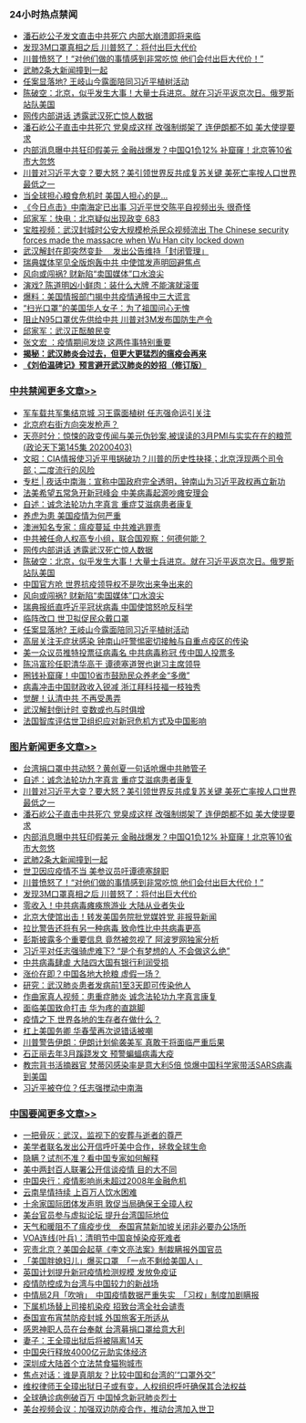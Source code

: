 <div class="catlist">
<h3>24小时热点禁闻</h3>
<ul>
<li><a href="https://github.com/fqnews/bnews/blob/master/cbnews/20200403/1306140.md">潘石屹公子发文直击中共死穴 内部大崩溃即将来临</a></li>
<li><a href="https://github.com/fqnews/bnews/blob/master/topimagenews/20200403/1306139.md">发现3M口罩真相之后 川普怒了：将付出巨大代价</a></li>
<li><a href="https://github.com/fqnews/bnews/blob/master/topimagenews/20200403/1306150.md">川普愤怒了！“对他们做的事情感到非常吃惊 他们会付出巨大代价！”</a></li>
<li><a href="https://github.com/fqnews/bnews/blob/master/topimagenews/20200403/1306183.md">武肺2条大新闻撞到一起</a></li>
<li><a href="https://github.com/fqnews/bnews/blob/master/cbnews/20200403/1306331.md">任案显落地? 王岐山今露面陪同习近平植树活动</a></li>
<li><a href="https://github.com/fqnews/bnews/blob/master/cbnews/20200403/1306366.md">陈破空：北京，似乎发生大事！大量士兵进京。就在习近平返京次日。俄罗斯站队美国 </a></li>
<li><a href="https://github.com/fqnews/bnews/blob/master/cbnews/20200404/1306318.md">网传内部讲话 透露武汉死亡惊人数据</a></li>
<li><a href="https://github.com/fqnews/bnews/blob/master/topimagenews/20200403/1306368.md">潘石屹公子直击中共死穴 党臭成这样 改强制绑架了 连伊朗都不如 美大使提要求</a></li>
<li><a href="https://github.com/fqnews/bnews/blob/master/topimagenews/20200403/1306304.md">内部消息曝中共狂印假美元 金融战爆发？中国Q1负12% 补窟窿！北京等10省市大忽悠</a></li>
<li><a href="https://github.com/fqnews/bnews/blob/master/topimagenews/20200404/1306403.md">川普对习近平大变？要大怒？美引领世界反共成复苏关键 美死亡率按人口世界最低之一</a></li>
<li><a href="https://github.com/fqnews/bnews/blob/master/cnnews/20200403/1306178.md">当全球担心粮食危机时 美国人担心的是…</a></li>
<li><a href="https://github.com/fqnews/bnews/blob/master/bannedvideo/20200403/1306078.md">《今日点击》中南海定已出事 习近平世交陈平自视频出头 很奇怪 </a></li>
<li><a href="https://github.com/fqnews/bnews/blob/master/bannedvideo/20200404/1306495.md">邱家军：快电：北京疑似出现政变  683 </a></li>
<li><a href="https://github.com/fqnews/bnews/blob/master/bannedvideo/20200403/1306074.md">宝胜视频：武汉封城时公安大规模枪杀民众视频流出 The Chinese security forces  made the massacre  when Wu Han city locked down</a></li>
<li><a href="https://github.com/fqnews/bnews/blob/master/headline/20200403/1306312.md">武汉解封在即突然变卦  　发出公告维持「封闭管理」</a></li>
<li><a href="https://github.com/fqnews/bnews/blob/master/cbnews/20200403/1306117.md">瑞典媒体罕见全版炮轰中共 中使馆发声明回避焦点</a></li>
<li><a href="https://github.com/fqnews/bnews/blob/master/cbnews/20200403/1306348.md">风向或闯祸? 财新陷“卖国媒体”口水浪尖</a></li>
<li><a href="https://github.com/fqnews/bnews/blob/master/yule/20200403/1306171.md">演戏? 陈道明凶小鲜肉：装什么大牌 不能演就滚蛋</a></li>
<li><a href="https://github.com/fqnews/bnews/blob/master/cbnews/20200403/1306194.md">爆料：美国情报部门揭中共疫情通报中三大谎言</a></li>
<li><a href="https://github.com/fqnews/bnews/blob/master/cnnews/20200403/1306255.md">“扫光口罩”的美国华人女子：为了祖国问心无愧</a></li>
<li><a href="https://github.com/fqnews/bnews/blob/master/cnnews/20200403/1306145.md">阻止N95口罩优先供给中共 川普对3M发布国防生产令</a></li>
<li><a href="https://github.com/fqnews/bnews/blob/master/bannedvideo/20200403/1306326.md">邱家军：武汉正酝酿民变 </a></li>
<li><a href="https://github.com/fqnews/bnews/blob/master/cnnews/20200403/1306144.md">张文宏 ：疫情期间发烧 这两件事特别重要</a></li>
<li><b><a href="https://github.com/fqnews/bnews/blob/master/comments/20200211/1275071.md" target="_blank">揭秘：武汉肺炎会过去，但更大更猛烈的瘟疫会再来</a></b></li>
<li><b><a href="https://github.com/fqnews/bnews/blob/master/comments/20200207/1272816.md" target="_blank">《刘伯温碑记》预言避开武汉肺炎的妙招（修订版）</a></b></li>
</ul>
</div>

<div class="catlist">
<h3><a href="https://github.com/fqnews/bnews/blob/master/cbnews/" target="_blank">中共禁闻</a><span><a href="https://github.com/fqnews/bnews/blob/master/cbnews/" target="_blank" rel="nofollow">更多文章>></a></span></h3>
<ul>
<li><a href="https://github.com/fqnews/bnews/blob/master/cbnews/20200404/1306586.md" target="_blank">军车载共军集结京城 习王露面植树 任志强命运引关注</a></li>
<li><a href="https://github.com/fqnews/bnews/blob/master/cbnews/20200404/1306581.md" target="_blank">北京府右街方向突发枪声？</a></li>
<li><a href="https://github.com/fqnews/bnews/blob/master/cbnews/20200404/1306564.md" target="_blank">天亮时分：惊悚的政变传闻与美元伪钞案,被误读的3月PMI与实实在在的粮荒(政论天下第145集 20200403)</a></li>
<li><a href="https://github.com/fqnews/bnews/blob/master/cbnews/20200404/1306535.md" target="_blank">文昭：CIA情报使习近平甩锅破功？川普的历史性抉择；北京浮现两个司令部；二度流行的风险</a></li>
<li><a href="https://github.com/fqnews/bnews/blob/master/cbnews/20200404/1306523.md" target="_blank">专栏 | 夜话中南海：宣称中国政府完全透明，钟南山为习近平政权再立新功</a></li>
<li><a href="https://github.com/fqnews/bnews/blob/master/cbnews/20200404/1306497.md" target="_blank">法美希望五常急开新冠峰会 中美病毒起源吵瘫安理会</a></li>
<li><a href="https://github.com/fqnews/bnews/blob/master/comments/20200404/1306392.md" target="_blank">自述：诚念法轮功九字真言 重症艾滋病患者康复</a></li>
<li><a href="https://github.com/fqnews/bnews/blob/master/cbnews/20200404/1306329.md" target="_blank">养虎为患 美国疫情为何严重</a></li>
<li><a href="https://github.com/fqnews/bnews/blob/master/cbnews/20200404/1306327.md" target="_blank">澳洲知名专家：瘟疫蔓延 中共难逃罪责</a></li>
<li><a href="https://github.com/fqnews/bnews/blob/master/cbnews/20200404/1306264.md" target="_blank">中共被任命人权高专小组，联合国观察：何德何能？</a></li>
<li><a href="https://github.com/fqnews/bnews/blob/master/cbnews/20200404/1306318.md" target="_blank">网传内部讲话 透露武汉死亡惊人数据</a></li>
<li><a href="https://github.com/fqnews/bnews/blob/master/cbnews/20200403/1306366.md" target="_blank">陈破空：北京，似乎发生大事！大量士兵进京。就在习近平返京次日。俄罗斯站队美国</a></li>
<li><a href="https://github.com/fqnews/bnews/blob/master/cbnews/20200403/1306356.md" target="_blank">中国官方呛 世界抗疫领导权不是吹出来争出来的</a></li>
<li><a href="https://github.com/fqnews/bnews/blob/master/cbnews/20200403/1306348.md" target="_blank">风向或闯祸? 财新陷“卖国媒体”口水浪尖</a></li>
<li><a href="https://github.com/fqnews/bnews/blob/master/cbnews/20200403/1306347.md" target="_blank">瑞典报纸直呼近平冠状病毒 中国使馆怒呛反科学</a></li>
<li><a href="https://github.com/fqnews/bnews/blob/master/cbnews/20200403/1306337.md" target="_blank">临阵改口 世卫拟促民众戴口罩</a></li>
<li><a href="https://github.com/fqnews/bnews/blob/master/cbnews/20200403/1306331.md" target="_blank">任案显落地? 王岐山今露面陪同习近平植树活动</a></li>
<li><a href="https://github.com/fqnews/bnews/blob/master/cbnews/20200403/1306322.md" target="_blank">高层关注无症状感染 钟南山吁警惕密切接触与自重点疫区的传染</a></li>
<li><a href="https://github.com/fqnews/bnews/blob/master/cbnews/20200403/1306320.md" target="_blank">美一众议员推特投票征病毒名 中共病毒称冠 传中国人投票多</a></li>
<li><a href="https://github.com/fqnews/bnews/blob/master/cbnews/20200403/1306303.md" target="_blank">陈冯富珍任职清华高干 谭德塞道贺也谢习主席领导</a></li>
<li><a href="https://github.com/fqnews/bnews/blob/master/cbnews/20200403/1306286.md" target="_blank">圈钱补窟窿！中国10省市鼓励民众养老金“多缴”</a></li>
<li><a href="https://github.com/fqnews/bnews/blob/master/cbnews/20200403/1306252.md" target="_blank">病毒冲击中国财政收入锐减 浙江拜科技福一枝独秀</a></li>
<li><a href="https://github.com/fqnews/bnews/blob/master/cbnews/20200403/1306236.md" target="_blank">觉醒！认清中共 不再受愚弄</a></li>
<li><a href="https://github.com/fqnews/bnews/blob/master/cbnews/20200403/1306235.md" target="_blank">武汉解封倒计时 变数或也与时俱增</a></li>
<li><a href="https://github.com/fqnews/bnews/blob/master/cbnews/20200403/1306234.md" target="_blank">法国智库评估世卫组织应对新冠危机方式及中国影响</a></li>

</ul>
</div>
<div class="catlist">
<h3><a href="https://github.com/fqnews/bnews/blob/master/topimagenews/" target="_blank">图片新闻</a><span><a href="https://github.com/fqnews/bnews/blob/master/topimagenews/" target="_blank" rel="nofollow">更多文章>></a></span></h3>
<ul>
<li><a href="https://github.com/fqnews/bnews/blob/master/topimagenews/20200404/1306572.md" target="_blank">台湾捐口罩中共动怒？黄创夏一句话呛爆中共肺管子</a></li>
<li><a href="https://github.com/fqnews/bnews/blob/master/comments/20200404/1306392.md" target="_blank">自述：诚念法轮功九字真言 重症艾滋病患者康复</a></li>
<li><a href="https://github.com/fqnews/bnews/blob/master/topimagenews/20200404/1306403.md" target="_blank">川普对习近平大变？要大怒？美引领世界反共成复苏关键 美死亡率按人口世界最低之一</a></li>
<li><a href="https://github.com/fqnews/bnews/blob/master/topimagenews/20200403/1306368.md" target="_blank">潘石屹公子直击中共死穴 党臭成这样 改强制绑架了 连伊朗都不如 美大使提要求</a></li>
<li><a href="https://github.com/fqnews/bnews/blob/master/topimagenews/20200403/1306304.md" target="_blank">内部消息曝中共狂印假美元 金融战爆发？中国Q1负12% 补窟窿！北京等10省市大忽悠</a></li>
<li><a href="https://github.com/fqnews/bnews/blob/master/topimagenews/20200403/1306183.md" target="_blank">武肺2条大新闻撞到一起</a></li>
<li><a href="https://github.com/fqnews/bnews/blob/master/topimagenews/20200403/1306157.md" target="_blank">世卫因应疫情不当 美参议员吁谭德塞辞职</a></li>
<li><a href="https://github.com/fqnews/bnews/blob/master/topimagenews/20200403/1306150.md" target="_blank">川普愤怒了！“对他们做的事情感到非常吃惊 他们会付出巨大代价！”</a></li>
<li><a href="https://github.com/fqnews/bnews/blob/master/topimagenews/20200403/1306139.md" target="_blank">发现3M口罩真相之后 川普怒了：将付出巨大代价</a></li>
<li><a href="https://github.com/fqnews/bnews/blob/master/topimagenews/20200403/1305903.md" target="_blank">零收入！中共病毒瘫痪旅游业 大陆从业者失业</a></li>
<li><a href="https://github.com/fqnews/bnews/blob/master/topimagenews/20200403/1305551.md" target="_blank">北京大使馆出击！转发美国务院批党媒姓党 非报导新闻</a></li>
<li><a href="https://github.com/fqnews/bnews/blob/master/comments/20200402/1304735.md" target="_blank">拉比警告还将有另一种病毒 致命性比中共病毒更高</a></li>
<li><a href="https://github.com/fqnews/bnews/blob/master/topimagenews/20200402/1305316.md" target="_blank">彭斯披露多个重要信息 竟然被忽视了 阿波罗网独家分析</a></li>
<li><a href="https://github.com/fqnews/bnews/blob/master/topimagenews/20200402/1305250.md" target="_blank">习近平对任志强骑虎难下? “是个有梦想的人 不会做这么绝”</a></li>
<li><a href="https://github.com/fqnews/bnews/blob/master/topimagenews/20200402/1305194.md" target="_blank">中共病毒肆虐 大陆四大国有银行利润受损</a></li>
<li><a href="https://github.com/fqnews/bnews/blob/master/topimagenews/20200402/1305149.md" target="_blank">涨价在即？中国各地大抢粮 虚假一场？</a></li>
<li><a href="https://github.com/fqnews/bnews/blob/master/topimagenews/20200402/1305108.md" target="_blank">研究：武汉肺炎患者发病前1至3天即可传染他人</a></li>
<li><a href="https://github.com/fqnews/bnews/blob/master/comments/20200402/1304918.md" target="_blank">作曲家真人视频：患重症肺炎 诚念法轮功九字真言康复</a></li>
<li><a href="https://github.com/fqnews/bnews/blob/master/topimagenews/20200402/1305072.md" target="_blank">面临美国致命打击 华为疼的直跳脚</a></li>
<li><a href="https://github.com/fqnews/bnews/blob/master/topimagenews/20200402/1305044.md" target="_blank">疫情之下 世界各地的生存者在做什么？</a></li>
<li><a href="https://github.com/fqnews/bnews/blob/master/topimagenews/20200402/1305019.md" target="_blank">杠上美国务卿 华春莹再次说错话被嘲</a></li>
<li><a href="https://github.com/fqnews/bnews/blob/master/topimagenews/20200402/1304965.md" target="_blank">川普警告伊朗：伊朗计划偷袭美军 真敢干将面临严重后果</a></li>
<li><a href="https://github.com/fqnews/bnews/blob/master/topimagenews/20200402/1304964.md" target="_blank">石正丽去年3月蹊跷发文 预警蝙蝠病毒大疫</a></li>
<li><a href="https://github.com/fqnews/bnews/blob/master/topimagenews/20200402/1304732.md" target="_blank">教宗背书活摘器官 梵蒂冈感染率是意大利5倍 惊爆中国科学家带活SARS病毒到美国</a></li>
<li><a href="https://github.com/fqnews/bnews/blob/master/topimagenews/20200402/1304715.md" target="_blank">习近平被夺位？任志强搅动中南海</a></li>

</ul>
</div>
<div class="catlist">
<h3><a href="https://github.com/fqnews/bnews/blob/master/headline/" target="_blank">中国要闻</a><span><a href="https://github.com/fqnews/bnews/blob/master/headline/" target="_blank" rel="nofollow">更多文章>></a></span></h3>
<ul>
<li><a href="https://github.com/fqnews/bnews/blob/master/headline/20200404/1306557.md" target="_blank">一把骨灰：武汉，监视下的安葬与逝者的尊严</a></li>
<li><a href="https://github.com/fqnews/bnews/blob/master/headline/20200404/1306490.md" target="_blank">美学者联名发出公开信呼吁美中合作，拯救全球生命</a></li>
<li><a href="https://github.com/fqnews/bnews/blob/master/headline/20200404/1306489.md" target="_blank">隐瞒？试剂不准？看中国专家如何解释</a></li>
<li><a href="https://github.com/fqnews/bnews/blob/master/headline/20200404/1306488.md" target="_blank">美中两封百人联署公开信谈疫情 目的大不同</a></li>
<li><a href="https://github.com/fqnews/bnews/blob/master/headline/20200404/1306454.md" target="_blank">中国央行：疫情影响尚未超过2008年金融危机</a></li>
<li><a href="https://github.com/fqnews/bnews/blob/master/headline/20200404/1306453.md" target="_blank">云南旱情持续  上百万人饮水困难</a></li>
<li><a href="https://github.com/fqnews/bnews/blob/master/headline/20200404/1306452.md" target="_blank">十余家国际团体发声明  敦促当局确保王全璋人权</a></li>
<li><a href="https://github.com/fqnews/bnews/blob/master/headline/20200404/1306451.md" target="_blank">美台官员参与虚拟论坛  提升台湾国际地位</a></li>
<li><a href="https://github.com/fqnews/bnews/blob/master/headline/20200404/1306434.md" target="_blank">天气和暖阻不了瘟疫步伐　泰国宵禁新加坡关闭非必要办公场所</a></li>
<li><a href="https://github.com/fqnews/bnews/blob/master/headline/20200404/1306425.md" target="_blank">VOA连线(叶兵)：清明节中国哀悼染疫死难者</a></li>
<li><a href="https://github.com/fqnews/bnews/blob/master/headline/20200404/1306424.md" target="_blank">究责北京？美国会起草《李文亮法案》制裁瞒报外国官员</a></li>
<li><a href="https://github.com/fqnews/bnews/blob/master/headline/20200404/1306423.md" target="_blank">「美国胖媳妇儿」爆买口罩　「一点不剩给美国人」</a></li>
<li><a href="https://github.com/fqnews/bnews/blob/master/headline/20200404/1306412.md" target="_blank">英国计划提升新冠疫情检测规模   发放免疫证</a></li>
<li><a href="https://github.com/fqnews/bnews/blob/master/headline/20200404/1306402.md" target="_blank">疫情防控成为台湾与中国较力的新战场</a></li>
<li><a href="https://github.com/fqnews/bnews/blob/master/headline/20200404/1306401.md" target="_blank">中情局2月「吹哨」　中国疫情数据严重失实　「习权」制度加剧瞒报</a></li>
<li><a href="https://github.com/fqnews/bnews/blob/master/headline/20200404/1306399.md" target="_blank">下属机场替上司接机染疫  招致台湾全社会谴责</a></li>
<li><a href="https://github.com/fqnews/bnews/blob/master/headline/20200404/1306398.md" target="_blank">泰国宣布宵禁防疫封城    外国旅客无所适从</a></li>
<li><a href="https://github.com/fqnews/bnews/blob/master/headline/20200404/1306397.md" target="_blank">感恩神职人员在台奉献 台湾募捐口罩给意大利</a></li>
<li><a href="https://github.com/fqnews/bnews/blob/master/headline/20200404/1306389.md" target="_blank">妻子：王全璋出狱后将被隔离14天</a></li>
<li><a href="https://github.com/fqnews/bnews/blob/master/headline/20200404/1306388.md" target="_blank">中国央行释放4000亿元助实体经济</a></li>
<li><a href="https://github.com/fqnews/bnews/blob/master/headline/20200404/1306387.md" target="_blank">深圳成大陆首个立法禁食猫狗城市</a></li>
<li><a href="https://github.com/fqnews/bnews/blob/master/headline/20200404/1306379.md" target="_blank">焦点对话：谁是真朋友？比较中国和台湾的’“口罩外交”</a></li>
<li><a href="https://github.com/fqnews/bnews/blob/master/headline/20200403/1306370.md" target="_blank">维权律师王全璋出狱日子或有变，人权组织呼吁确保其合法权益</a></li>
<li><a href="https://github.com/fqnews/bnews/blob/master/headline/20200403/1306363.md" target="_blank">全球确诊病例破百万  中国悼念新冠肺炎烈士</a></li>
<li><a href="https://github.com/fqnews/bnews/blob/master/headline/20200403/1306351.md" target="_blank">美台视频会议：加强双边防疫合作，推动台湾加入世卫</a></li>

</ul>
</div>